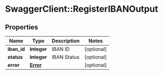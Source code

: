 # SwaggerClient::RegisterIBANOutput

## Properties
Name | Type | Description | Notes
------------ | ------------- | ------------- | -------------
**iban_id** | **Integer** | IBAN ID | [optional] 
**status** | **Integer** | IBAN Status | [optional] 
**error** | [**Error**](Error.md) |  | [optional] 


